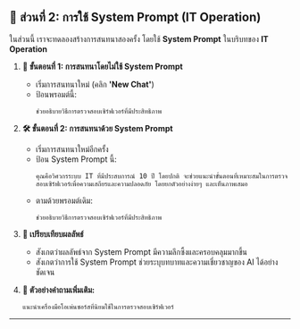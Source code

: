 

## 🔹 **ส่วนที่ 2: การใช้ System Prompt (IT Operation)**

ในส่วนนี้ เราจะทดลองสร้างการสนทนาสองครั้ง โดยใช้ **System Prompt** ในบริบทของ **IT Operation**

1. **💬 ขั้นตอนที่ 1: การสนทนาโดยไม่ใช้ System Prompt**  
   - เริ่มการสนทนาใหม่ (คลิก **'New Chat'**)  
   - ป้อนพรอมต์นี้:  
     ```prompt
     ช่วยอธิบายวิธีการตรวจสอบเซิร์ฟเวอร์ที่มีประสิทธิภาพ
     ```

2. **🛠️ ขั้นตอนที่ 2: การสนทนาด้วย System Prompt**  
   - เริ่มการสนทนาใหม่อีกครั้ง  
   - ป้อน System Prompt นี้:  
     ```prompt
     คุณคือวิศวกรระบบ IT ที่มีประสบการณ์ 10 ปี โดยปกติ จะช่วยแนะนำขั้นตอนที่เหมาะสมในการตรวจสอบเซิร์ฟเวอร์เพื่อความเสถียรและความปลอดภัย โดยยกตัวอย่างง่ายๆ และเห็นภาพเสมอ
     ``` 
   - ตามด้วยพรอมต์เดิม:  
     ```prompt
     ช่วยอธิบายวิธีการตรวจสอบเซิร์ฟเวอร์ที่มีประสิทธิภาพ
     ```

3. **🔄 เปรียบเทียบผลลัพธ์**  
   - สังเกตว่าผลลัพธ์จาก System Prompt มีความลึกซึ้งและครอบคลุมมากขึ้น  
   - สังเกตว่าการใช้ System Prompt ช่วยระบุบทบาทและความเชี่ยวชาญของ AI ได้อย่างชัดเจน

4. **🔧 ตัวอย่างคำถามเพิ่มเติม:**  
    ```prompt
    แนะนำเครื่องมือโอเพ่นซอร์สที่นิยมใช้ในการตรวจสอบเซิร์ฟเวอร์
    ```

---